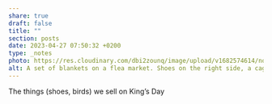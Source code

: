 ```yaml
---
share: true
draft: false
title: ""
section: posts
date: 2023-04-27 07:50:32 +0200
type: _notes
photo: https://res.cloudinary.com/dbi2zounq/image/upload/v1682574614/noxkqbsgr0yupsjw8xwj.jpg
alt: A set of blankets on a flea market. Shoes on the right side, a cage with two birds on the left.
---
```


The things (shoes, birds) we sell on King’s Day
